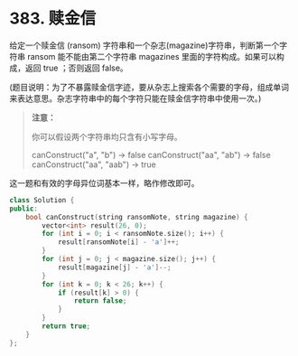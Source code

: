 #  383. 赎金信

给定一个赎金信 (ransom) 字符串和一个杂志(magazine)字符串，判断第一个字符串 ransom 能不能由第二个字符串 magazines 里面的字符构成。如果可以构成，返回 true ；否则返回 false。

(题目说明：为了不暴露赎金信字迹，要从杂志上搜索各个需要的字母，组成单词来表达意思。杂志字符串中的每个字符只能在赎金信字符串中使用一次。)

> **注意：**
>
> 你可以假设两个字符串均只含有小写字母。
>
> canConstruct("a", "b") -> false
> canConstruct("aa", "ab") -> false
> canConstruct("aa", "aab") -> true



这一题和有效的字母异位词基本一样，略作修改即可。



```cpp
class Solution {
public:
    bool canConstruct(string ransomNote, string magazine) {
        vector<int> result(26, 0);
        for (int i = 0; i < ransomNote.size(); i++) {
            result[ransomNote[i] - 'a']++;
        }
        for (int j = 0; j < magazine.size(); j++) {
            result[magazine[j] - 'a']--;
        }
        for (int k = 0; k < 26; k++) {
            if (result[k] > 0) {
                return false;
            }
        }
        return true;
    }
};
```



